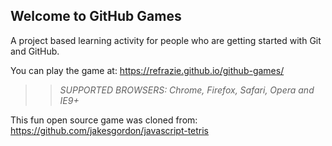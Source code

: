 ## Welcome to GitHub Games

A project based learning activity for people who are getting started with Git and GitHub.

You can play the game at: https://refrazie.github.io/github-games/

>> _*SUPPORTED BROWSERS*: Chrome, Firefox, Safari, Opera and IE9+_

This fun open source game was cloned from: https://github.com/jakesgordon/javascript-tetris
